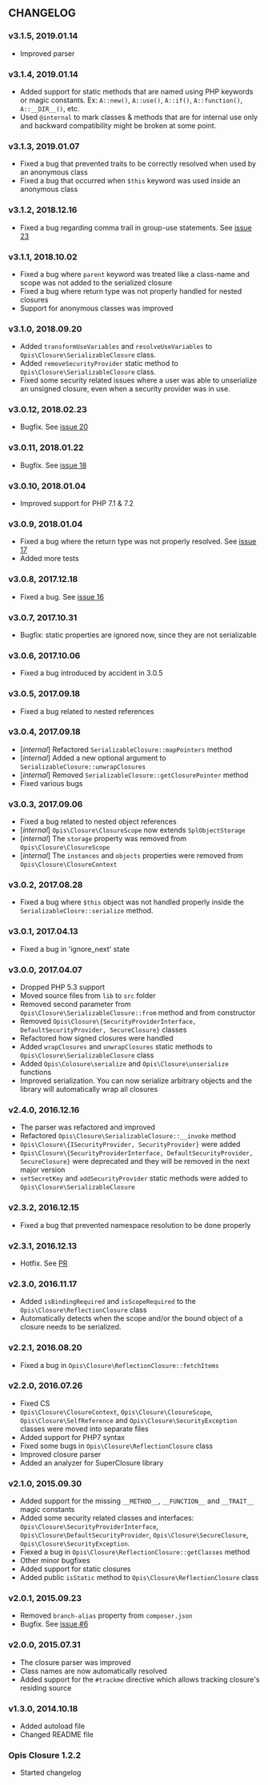 CHANGELOG
---------

### v3.1.5, 2019.01.14

- Improved parser

### v3.1.4, 2019.01.14

- Added support for static methods that are named using PHP keywords or magic constants.
Ex: `A::new()`, `A::use()`, `A::if()`, `A::function()`, `A::__DIR__()`, etc.
- Used `@internal` to mark classes & methods that are for internal use only and
backward compatibility might be broken at some point.

### v3.1.3, 2019.01.07

- Fixed a bug that prevented traits to be correctly resolved when used by an
anonymous class
- Fixed a bug that occurred when `$this` keyword was used inside an anonymous class

### v3.1.2, 2018.12.16

* Fixed a bug regarding comma trail in group-use statements. See [issue 23](https://github.com/opis/closure/issues/23)

### v3.1.1, 2018.10.02

* Fixed a bug where `parent` keyword was treated like a class-name and scope was not added to the
serialized closure
* Fixed a bug where return type was not properly handled for nested closures
* Support for anonymous classes was improved

### v3.1.0, 2018.09.20

* Added `transformUseVariables` and `resolveUseVariables` to
`Opis\Closure\SerializableClosure` class.
* Added `removeSecurityProvider` static method to 
`Opis\Closure\SerializableClosure` class. 
* Fixed some security related issues where a user was able to unserialize an unsigned
closure, even when a security provider was in use.

### v3.0.12, 2018.02.23

* Bugfix. See [issue 20](https://github.com/opis/closure/issues/20)

### v3.0.11, 2018.01.22

* Bugfix. See [issue 18](https://github.com/opis/closure/issues/18)

### v3.0.10, 2018.01.04

* Improved support for PHP 7.1 & 7.2

### v3.0.9, 2018.01.04

* Fixed a bug where the return type was not properly resolved. 
See [issue 17](https://github.com/opis/closure/issues/17)
* Added more tests

### v3.0.8, 2017.12.18

* Fixed a bug. See [issue 16](https://github.com/opis/closure/issues/16)

### v3.0.7, 2017.10.31

* Bugfix: static properties are ignored now, since they are not serializable

### v3.0.6, 2017.10.06

* Fixed a bug introduced by accident in 3.0.5

### v3.0.5, 2017.09.18

* Fixed a bug related to nested references

### v3.0.4, 2017.09.18

* \[*internal*\] Refactored `SerializableClosure::mapPointers` method
* \[*internal*\] Added a new optional argument to `SerializableClosure::unwrapClosures`
* \[*internal*\] Removed `SerializableClosure::getClosurePointer` method
* Fixed various bugs

### v3.0.3, 2017.09.06

* Fixed a bug related to nested object references 
* \[*internal*\] `Opis\Closure\ClosureScope` now extends `SplObjectStorage`
* \[*internal*\] The `storage` property was removed from `Opis\Closure\ClosureScope`
* \[*internal*\] The `instances` and `objects` properties were removed from `Opis\Closure\ClosureContext`

### v3.0.2, 2017.08.28

* Fixed a bug where `$this` object was not handled properly inside the 
`SerializableClosre::serialize` method. 

### v3.0.1, 2017.04.13

* Fixed a bug in 'ignore_next' state

### v3.0.0, 2017.04.07

* Dropped PHP 5.3 support
* Moved source files from `lib` to `src` folder
* Removed second parameter from `Opis\Closure\SerializableClosure::from` method and from constructor
* Removed `Opis\Closure\{SecurityProviderInterface, DefaultSecurityProvider, SecureClosure}` classes
* Refactored how signed closures were handled
* Added `wrapClosures` and `unwrapClosures` static methods to `Opis\Closure\SerializableClosure` class
* Added `Opis\Colosure\serialize` and `Opis\Closure\unserialize` functions
* Improved serialization. You can now serialize arbitrary objects and the library will automatically wrap all closures

### v2.4.0, 2016.12.16

* The parser was refactored and improved
* Refactored `Opis\Closure\SerializableClosure::__invoke` method
* `Opis\Closure\{ISecurityProvider, SecurityProvider}` were added
* `Opis\Closure\{SecurityProviderInterface, DefaultSecurityProvider, SecureClosure}` were deprecated
and they will be removed in the next major version
* `setSecretKey` and `addSecurityProvider` static methods were added to `Opis\Closure\SerializableClosure`

### v2.3.2, 2016.12.15

* Fixed a bug that prevented namespace resolution to be done properly

### v2.3.1, 2016.12.13

* Hotfix. See [PR](https://github.com/opis/closure/pull/7)

### v2.3.0, 2016.11.17

* Added `isBindingRequired` and `isScopeRequired` to the `Opis\Closure\ReflectionClosure` class
* Automatically detects when the scope and/or the bound object of a closure needs to be serialized.

### v2.2.1, 2016.08.20

* Fixed a bug in `Opis\Closure\ReflectionClosure::fetchItems`

### v2.2.0, 2016.07.26

* Fixed CS
* `Opis\Closure\ClosureContext`, `Opis\Closure\ClosureScope`, `Opis\Closure\SelfReference`
 and `Opis\Closure\SecurityException` classes were moved into separate files
* Added support for PHP7 syntax
* Fixed some bugs in `Opis\Closure\ReflectionClosure` class
* Improved closure parser
* Added an analyzer for SuperClosure library

### v2.1.0, 2015.09.30

* Added support for the missing `__METHOD__`, `__FUNCTION__` and `__TRAIT__` magic constants
* Added some security related classes and interfaces: `Opis\Closure\SecurityProviderInterface`,
`Opis\Closure\DefaultSecurityProvider`, `Opis\Closure\SecureClosure`, `Opis\Closure\SecurityException`.
* Fiexed a bug in `Opis\Closure\ReflectionClosure::getClasses` method
* Other minor bugfixes
* Added support for static closures
* Added public `isStatic` method to `Opis\Closure\ReflectionClosure` class


### v2.0.1, 2015.09.23

* Removed `branch-alias` property from `composer.json`
* Bugfix. See [issue #6](https://github.com/opis/closure/issues/6)

### v2.0.0, 2015.07.31

* The closure parser was improved
* Class names are now automatically resolved
* Added support for the `#trackme` directive which allows tracking closure's residing source

### v1.3.0, 2014.10.18

* Added autoload file
* Changed README file

### Opis Closure 1.2.2

* Started changelog
